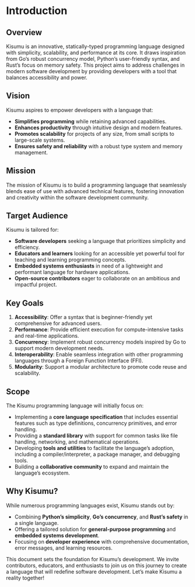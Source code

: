 # Introduction

## Overview

Kisumu is an innovative, statically-typed programming language designed with simplicity, scalability, and performance at its core. It draws inspiration from Go’s robust concurrency model, Python’s user-friendly syntax, and Rust’s focus on memory safety. This project aims to address challenges in modern software development by providing developers with a tool that balances accessibility and power.

## Vision

Kisumu aspires to empower developers with a language that:

- **Simplifies programming** while retaining advanced capabilities.
- **Enhances productivity** through intuitive design and modern features.
- **Promotes scalability** for projects of any size, from small scripts to large-scale systems.
- **Ensures safety and reliability** with a robust type system and memory management.

## Mission

The mission of Kisumu is to build a programming language that seamlessly blends ease of use with advanced technical features, fostering innovation and creativity within the software development community.

## Target Audience

Kisumu is tailored for:

- **Software developers** seeking a language that prioritizes simplicity and efficiency.
- **Educators and learners** looking for an accessible yet powerful tool for teaching and learning programming concepts.
- **Embedded systems enthusiasts** in need of a lightweight and performant language for hardware applications.
- **Open-source contributors** eager to collaborate on an ambitious and impactful project.

## Key Goals

1. **Accessibility**: Offer a syntax that is beginner-friendly yet comprehensive for advanced users.
2. **Performance**: Provide efficient execution for compute-intensive tasks and real-time applications.
3. **Concurrency**: Implement robust concurrency models inspired by Go to support modern development needs.
4. **Interoperability**: Enable seamless integration with other programming languages through a Foreign Function Interface (FFI).
5. **Modularity**: Support a modular architecture to promote code reuse and scalability.

## Scope

The Kisumu programming language will initially focus on:

- Implementing a **core language specification** that includes essential features such as type definitions, concurrency primitives, and error handling.
- Providing a **standard library** with support for common tasks like file handling, networking, and mathematical operations.
- Developing **tools and utilities** to facilitate the language’s adoption, including a compiler/interpreter, a package manager, and debugging tools.
- Building a **collaborative community** to expand and maintain the language’s ecosystem.

## Why Kisumu?

While numerous programming languages exist, Kisumu stands out by:

- Combining **Python’s simplicity**, **Go’s concurrency**, and **Rust’s safety** in a single language.
- Offering a tailored solution for **general-purpose programming** and **embedded systems development**.
- Focusing on **developer experience** with comprehensive documentation, error messages, and learning resources.

This document sets the foundation for Kisumu’s development. We invite contributors, educators, and enthusiasts to join us on this journey to create a language that will redefine software development. Let’s make Kisumu a reality together!
